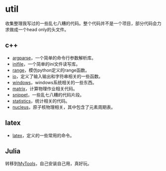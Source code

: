 # util

收集整理我写过的一些乱七八糟的代码。整个代码并不是一个项目，部分代码会力求做成一个head only的头文件。

## c++

- [argparse](./cpp/argparse)，一个简单的命令行参数解析库。
- [inifile](./cpp/inifile)，一个简单的ini文件读写库。
- [range](./cpp/range)，模仿python定义的range函数。
- [io](./cpp/io)，定义了输入输出和字符串相关的一些函数。
- [windows](./cpp/windows)，windows系统相关的一些东西。
- [matrix](./cpp/matrix)，计算物理作业相关代码。
- [snippet](./cpp/snippet)，一些乱七八糟的代码片段。
- [statistics](./cpp/statistics)，统计相关的代码。
- [nucleus](./cpp/nucleus)，原子核物理相关，其中包含了元素周期表。

## latex

- [latex](./latex)，定义的一些常用的命令。

## Julia

转移到[MyTools](https://github.com/0382/MyTools.jl)，自己安装自己用，真好玩。

